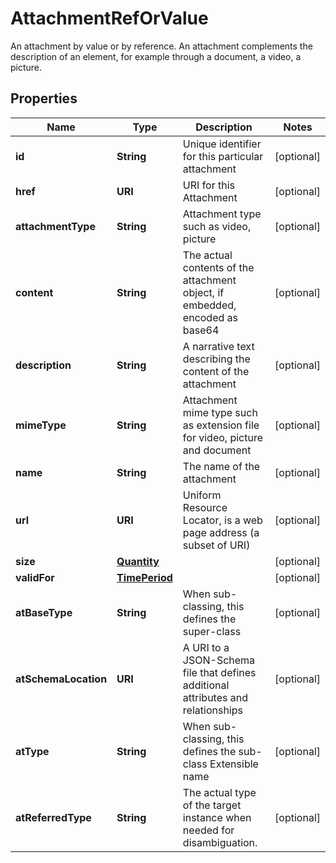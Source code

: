 

# AttachmentRefOrValue

An attachment by value or by reference. An attachment complements the description of an element, for example through a document, a video, a picture.
## Properties

Name | Type | Description | Notes
------------ | ------------- | ------------- | -------------
**id** | **String** | Unique identifier for this particular attachment |  [optional]
**href** | **URI** | URI for this Attachment |  [optional]
**attachmentType** | **String** | Attachment type such as video, picture |  [optional]
**content** | **String** | The actual contents of the attachment object, if embedded, encoded as base64 |  [optional]
**description** | **String** | A narrative text describing the content of the attachment |  [optional]
**mimeType** | **String** | Attachment mime type such as extension file for video, picture and document |  [optional]
**name** | **String** | The name of the attachment |  [optional]
**url** | **URI** | Uniform Resource Locator, is a web page address (a subset of URI) |  [optional]
**size** | [**Quantity**](Quantity.md) |  |  [optional]
**validFor** | [**TimePeriod**](TimePeriod.md) |  |  [optional]
**atBaseType** | **String** | When sub-classing, this defines the super-class |  [optional]
**atSchemaLocation** | **URI** | A URI to a JSON-Schema file that defines additional attributes and relationships |  [optional]
**atType** | **String** | When sub-classing, this defines the sub-class Extensible name |  [optional]
**atReferredType** | **String** | The actual type of the target instance when needed for disambiguation. |  [optional]



